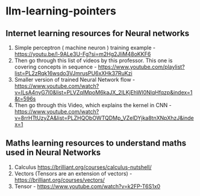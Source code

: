 # llm-learning-pointers #

## Internet learning resources for Neural networks
1. Simple perceptron ( machine neuron ) training example - https://youtu.be/l-9ALe3U-Fg?si=m2Hg2JliM48oKKF6
2. ⁠Then go through this list of videos by this professor. This one is covering concepts in sequence - https://www.youtube.com/playlist?list=PL2zRqk16wsdo3VJmrusPU6xXHk37RuKzi
3. Smaller version of trained Neural Network flow - https://www.youtube.com/watch?v=ILsA4nyG7I0&list=PLVZqlMpoM6kaJX_2lLKjEhWI0NlqHfqzp&index=1&t=596s
4. Then go through this Video, which explains the kernel in CNN - https://www.youtube.com/watch?v=8rrHTtUzyZA&list=PLZHQObOWTQDMp_VZelDYjka8tnXNpXhzJ&index=1

## Maths learning resources to understand maths used in Neural Networks

1. Calculus https://brilliant.org/courses/calculus-nutshell/
2. Vectors (Tensors are an extension of vectors) - https://brilliant.org/courses/vectors/
3. Tensor - https://www.youtube.com/watch?v=k2FP-T6S1x0

